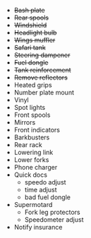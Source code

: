 * ~~Bash plate~~
* ~~Rear spools~~
* ~~Windshield~~
* ~~Headlight bulb~~
* ~~Wings muffler~~
* ~~Safari tank~~
* ~~Steering dampener~~
* ~~Fuel dongle~~
* ~~Tank reinforcement~~
* ~~Remove reflectors~~
* Heated grips
* Number plate mount
* Vinyl
* Spot lights
* Front spools
* Mirrors
* Front indicators
* Barkbusters
* Rear rack
* Lowering link
* Lower forks
* Phone charger
* Quick docs
  * speedo adjust
  * time adjust
  * bad fuel dongle
* Supermotard
  * Fork leg protectors
  * Speedometer adjust
* Notify insurance
 
